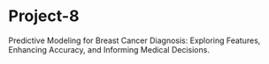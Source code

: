 # Project-8
Predictive Modeling for Breast Cancer Diagnosis: Exploring Features, Enhancing Accuracy, and Informing Medical Decisions.
